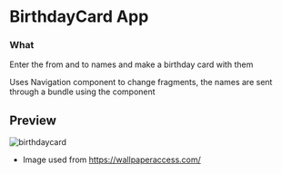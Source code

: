 # BirthdayCard App

### What
Enter the from and to names and make a birthday card with them

Uses Navigation component to change fragments, the names are sent through a bundle using the component

## Preview

![birthdaycard](https://user-images.githubusercontent.com/105148183/198840911-cd824994-a92d-455b-9e7e-edaf4c0859f0.gif)


- Image used from https://wallpaperaccess.com/
